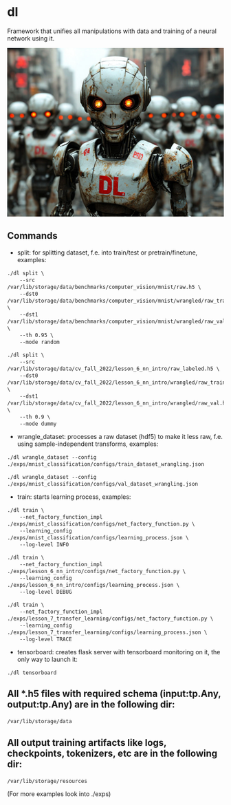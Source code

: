 # dl
Framework that unifies all manipulations with data and training of a neural network using it.

![Logotype](./logo.jpg)

## Commands
* split: for splitting dataset, f.e. into train/test or pretrain/finetune, examples:
```
./dl split \
    --src /var/lib/storage/data/benchmarks/computer_vision/mnist/raw.h5 \
    --dst0 /var/lib/storage/data/benchmarks/computer_vision/mnist/wrangled/raw_train.h5 \
    --dst1 /var/lib/storage/data/benchmarks/computer_vision/mnist/wrangled/raw_val.h5 \
    --th 0.95 \
    --mode random
```
```
./dl split \
    --src /var/lib/storage/data/cv_fall_2022/lesson_6_nn_intro/raw_labeled.h5 \
    --dst0 /var/lib/storage/data/cv_fall_2022/lesson_6_nn_intro/wrangled/raw_train.h5 \
    --dst1 /var/lib/storage/data/cv_fall_2022/lesson_6_nn_intro/wrangled/raw_val.h5 \
    --th 0.9 \
    --mode dummy
```


* wrangle_dataset: processes a raw dataset (hdf5) to make it less raw, f.e. using sample-independent transforms, examples:
```
./dl wrangle_dataset --config ./exps/mnist_classification/configs/train_dataset_wrangling.json
```
```
./dl wrangle_dataset --config ./exps/mnist_classification/configs/val_dataset_wrangling.json
```


* train: starts learning process, examples:
```
./dl train \
    --net_factory_function_impl ./exps/mnist_classification/configs/net_factory_function.py \
    --learning_config ./exps/mnist_classification/configs/learning_process.json \
    --log-level INFO
```
```
./dl train \
    --net_factory_function_impl ./exps/lesson_6_nn_intro/configs/net_factory_function.py \
    --learning_config ./exps/lesson_6_nn_intro/configs/learning_process.json \
    --log-level DEBUG
```
```
./dl train \
    --net_factory_function_impl ./exps/lesson_7_transfer_learning/configs/net_factory_function.py \
    --learning_config ./exps/lesson_7_transfer_learning/configs/learning_process.json \
    --log-level TRACE
```


* tensorboard: creates flask server with tensorboard monitoring on it, the only way to launch it:
```
./dl tensorboard
```


## All *.h5 files with required schema (input:tp.Any, output:tp.Any) are in the following dir:
```/var/lib/storage/data```


## All output training artifacts like logs, checkpoints, tokenizers,  etc are in the following dir:
```/var/lib/storage/resources```


(For more examples look into ./exps)
